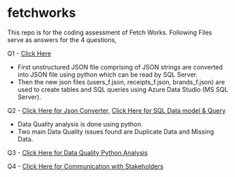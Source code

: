 # fetchworks

This repo is for the coding assessment of Fetch Works. Following Files serve as answers for the 4 questions,


Q1 - [Click Here](https://github.com/mohitkorai/fetchworks/blob/master/FetchRewards.png)

- First unstructured JSON file comprising of JSON strings are converted into JSON file using python which can be read by SQL Server.
- Then the new json files (users_f.json, receipts_f.json, brands_f.json) are used to create tables and SQL queries using Azure Data Studio (MS SQL Server).

Q2 - [Click Here for Json Converter](https://github.com/mohitkorai/fetchworks/blob/master/json_convert.ipynb),
     [Click Here for SQL Data model & Query](https://github.com/mohitkorai/fetchworks/blob/master/fetchrewards.sql)


- Data Quality analysis is done using python. 
- Two main Data Quality issues found are Duplicate Data and Missing Data.

Q3 - [Click Here for Data Quality Python Analysis](https://github.com/mohitkorai/fetchworks/blob/master/data_quality.ipynb)


Q4 - [Click Here for Communication with Stakeholders](https://github.com/mohitkorai/fetchworks/blob/master/Communication%20With%20Stakeholders)
